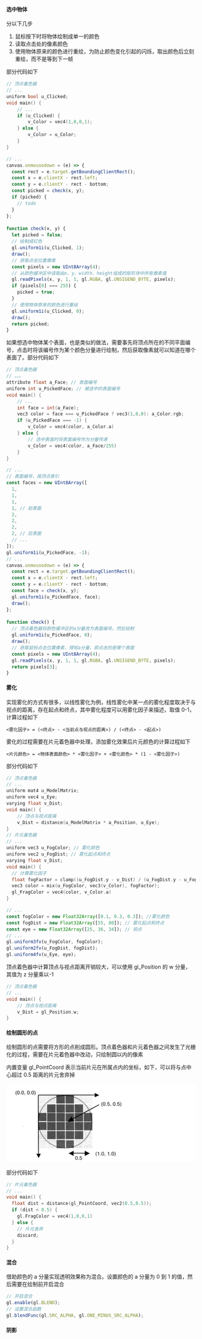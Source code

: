 #### 选中物体

分以下几步

1. 鼠标按下时将物体绘制成单一的颜色
2. 读取点击处的像素颜色
3. 使用物体原来的颜色进行重绘，为防止颜色变化引起的闪烁，取出颜色后立刻重绘，而不是等到下一帧

部分代码如下

```c
// 顶点着色器
// ...
uniform bool u_Clicked;
void main() {
    // ...
    if (u_Clicked) {
        v_Color = vec4(1,0,0,1);
    } else {
        v_Color = u_Color;
    }
}
```

```js
// ...
canvas.onmousedown = (e) => {
  const rect = e.target.getBoundingClientRect();
  const x = e.clientX - rect.left;
  const y = e.clientY - rect - bottom;
  const picked = check(x, y);
  if (picked) {
    // todo
  }
};

function check(x, y) {
  let picked = false;
  // 绘制成红色
  gl.uniform1i(u_Clicked, 1);
  draw();
  // 获取点击位置像素
  const pixels = new UInt8Array(4);
  // 从颜色缓冲区中读取由x、y、width、height组成的矩形块中所有像素值
  gl.readPixels(x, y, 1, 1, gl.RGBA, gl.UNSIGEND_BYTE, pixels);
  if (pixels[0] === 255) {
    picked = true;
  }
  // 使用物体原来的颜色进行重绘
  gl.uniform1i(u_Clicked, 0);
  draw();
  return picked;
}
```

如果想选中物体某个表面，也是类似的做法，需要事先将顶点所在的不同平面编号，点击时将该编号作为某个颜色分量进行绘制，然后获取像素就可以知道在哪个表面了。部分代码如下

```c
// 顶点着色器
// 。。。
attribute float a_Face; // 表面编号
uniform int u_PickedFace; // 被选中的表面编号
void main() {
    // ...
    int face = int(a_Face);
    vec3 color = face === u_PickedFace ? vec3(1,0,0): a_Color.rgb;
    if (u_PickedFace === -1) {
        v_Color = vec4(color, a_Color.a)
    } else {
        // 选中表面时将表面编号作为分量传递
        v_Color = vec4(color, a_Face/255)
    }
}
```

```js
// ...
// 表面编号，按顶点索引
const faces = new UInt8Array([
  1,
  1,
  1,
  1, // 前表面
  2,
  2,
  2,
  2, // 后表面
  // ...
]);
gl.uniform1i(u_PickedFace, -1);
// ...
canvas.onmousedown = (e) => {
  const rect = e.target.getBoundingClientRect();
  const x = e.clientX - rect.left;
  const y = e.clientY - rect - bottom;
  const face = check(x, y);
  gl.uniform1i(u_PickedFace, face);
  draw();
};

function check() {
  // 顶点着色器将颜色缓冲区的a分量改为表面编号，然后绘制
  gl.uniform1i(u_PickedFace, 0);
  draw();
  // 获取鼠标点击位置像素，得知a分量，即点击的是哪个表面
  const pixels = new UInt8Array(4);
  gl.readPixels(x, y, 1, 1, gl.RGBA, gl.UNSIGEND_BYTE, pixels);
  return pixels[3];
}
```

#### 雾化

实现雾化的方式有很多，以线性雾化为例，线性雾化中某一点的雾化程度取决于与视点的距离，存在起点和终点，其中雾化程度可以用雾化因子来描述，取值 0-1，计算过程如下

```
<雾化因子> = (<终点> - <当前点与视点的距离>) / (<终点> - <起点>)
```

雾化的过程需要在片元着色器中处理，添加雾化效果后片元颜色的计算过程如下

```
<片元颜色> = <物体表面颜色> * <雾化因子> + <雾化颜色> * (1 - <雾化因子>)
```

部分代码如下

```c
// 顶点着色器
// ...
uniform mat4 u_ModelMatrix;
uniform vec4 u_Eye;
varying float v_Dist;
void main() {
    // 顶点与视点距离
    v_Dist = distance(u_ModelMatrix * a_Position, u_Eye);
}
// 片元着色器
// ...
uniform vec3 u_FogColor; // 雾化颜色
uniform vec2 u_FogDist; // 雾化起点和终点
varying float v_Dist;
void main() {
  // 计算雾化因子
  float fogFactor = clamp((u_FogDist.y - v_Dist) / (u_FogDist.y - u_FogDist.x), 0, 1);
  vec3 color = mix(u_FogColor, vec3(v_Color), fogFactor);
  gl_FragColor = vec4(color, v_Color.a)
}
```

```js
// ...
const fogColor = new Float32Array([0.1, 0.3, 0.3]); //雾化颜色
const fogDist = new Float32Array([55, 80]); // 雾化起点和终点
const eye = new Float32Array([25, 36, 34]); // 视点
// ...
gl.uniform3fv(u_FogColor, fogColor);
gl.uniform2fv(u_FogDist, fogDist);
gl.uniform4fv(u_Eye, eye);
```

顶点着色器中计算顶点与视点距离开销较大，可以使用 gl_Position 的 w 分量，其值为 z 分量乘以-1

```c
// 顶点着色器
// ...
void main() {
    // 顶点与视点距离
    v_Dist = gl_Position.w;
}
```

#### 绘制圆形的点

绘制圆形的点需要将方形的点削成圆形。顶点着色器和片元着色器之间发生了光栅化的过程，需要在片元着色器中改动，只绘制圆以内的像素

内置变量 gl_PointCoord 表示当前片元在所属点内的坐标，如下，可以将与点中心超过 0.5 距离的片元舍弃掉

![](../../assets/webgl-pixel-discard.png)

部分代码如下

```c
// 片元着色器
// ...
void main() {
  float dist = distance(gl_PointCoord, vec2(0.5,0.5));
  if (dist < 0.5) {
    gl.FragColor = vec4(1,0,0,1)
  } else {
    // 片元舍弃
    discard;
  }
}
```

#### 混合

借助颜色的 a 分量实现透明效果称为混合。设置颜色的 a 分量为 0 到 1 的值，然后需要在绘制前开启混合

```js
// 开启混合
gl.enable(gl.BLEND);
// 设置混合函数
gl.blendFunc(gl.SRC_ALPHA, gl.ONE_MINUS_SRC_ALPHA);
```

#### 阴影
